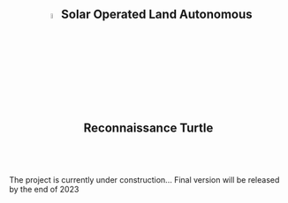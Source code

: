 <header>
  <h2>
    <image style = "width: 5%; height: auto;" src = https://github.com/Shoeaways/Solar-Turtle/blob/Production-Tested/Solar%20Turtle%20Website/Images/SolarTurtle.ico>
    Solar Operated Land Autonomous Reconnaissance Turtle
  </h2>
</header>

<br>  
  
<body>
  The project is currently under construction... Final version will be released by the end of 2023
</body>
